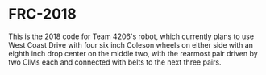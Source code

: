 # FRC-2018

This is the 2018 code for Team 4206's robot, which currently plans to use West Coast Drive with four six inch Coleson wheels on either side with an eighth inch drop center on the middle two, with the rearmost pair driven by two CIMs each and connected with belts to the next three pairs.
